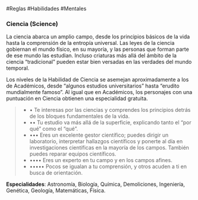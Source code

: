 #Reglas #Habilidades #Mentales

### Ciencia (Science)

La ciencia abarca un amplio campo, desde los principios básicos de la vida hasta la comprensión de la entropía universal. Las leyes de la ciencia gobiernan el mundo físico, en su mayoría, y las personas que forman parte de ese mundo las estudian. Incluso criaturas más allá del ámbito de la ciencia “tradicional” pueden estar bien versadas en las verdades del mundo temporal.

Los niveles de la Habilidad de Ciencia se asemejan aproximadamente a los de Académicos, desde “algunos estudios universitarios” hasta “erudito mundialmente famoso”. Al igual que en Académicos, los personajes con una puntuación en Ciencia obtienen una especialidad gratuita.

> - • Te interesas por las ciencias y comprendes los principios detrás de los bloques fundamentales de la vida.
> - •• Tu estudio va más allá de la superficie, explicando tanto el “por qué” como el “qué”.
> - ••• Eres un excelente gestor científico; puedes dirigir un laboratorio, interpretar hallazgos científicos y ponerte al día en investigaciones científicas en la mayoría de los campos. También puedes reparar equipos científicos.
> - •••• Eres un experto en tu campo y en los campos afines.
> - ••••• Pocos se igualan a tu comprensión, y otros acuden a ti en busca de orientación.

**Especialidades**: Astronomía, Biología, Química, Demoliciones, Ingeniería, Genética, Geología, Matemáticas, Física.